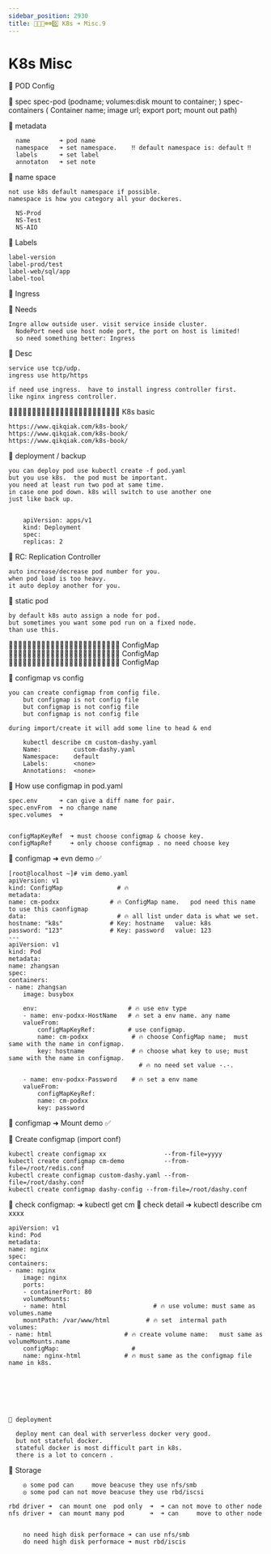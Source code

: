 ```yaml
---
sidebar_position: 2930
title: 🎪🎪🐬☸️☸️0️⃣ K8s ➜ Misc.9
---
```



# K8s Misc





🔵 POD Config

  🔶 spec
    spec-pod        (podname;                      volumes:disk mount to container; )
    spec-containers ( Container name;  image url;  export port; mount out path)



  🔶 metadata

      name        ➜ pod name
      namespace   ➜ set namespace.    ‼️ default namespace is: default ‼️
      labels      ➜ set label
      annotaton   ➜ set note 


  🔶 name space

    not use k8s default namespace if possible.
    namespace is how you category all your dockeres.

      NS-Prod
      NS-Test
      NS-AIO


  🔶 Labels

    label-version
    label-prod/test 
    label-web/sql/app
    label-tool





🔵 Ingress 

  🔶 Needs 

    Ingre allow outside user. visit service inside cluster. 
      NodePort need use host node port, the port on host is limited!
      so need something better: Ingress 


  🔶 Desc 

    service use tcp/udp.
    ingress use http/https 

    if need use ingress.  have to install ingress controller first.
    like nginx ingress controller.








🔵🔵🔵🔵🔵🔵🔵🔵🔵🔵🔵🔵🔵🔵🔵🔵🔵🔵🔵🔵🔵🔵🔵🔵  K8s  basic 


	https://www.qikqiak.com/k8s-book/
	https://www.qikqiak.com/k8s-book/
	https://www.qikqiak.com/k8s-book/

	

🔵 deployment / backup 

    you can deploy pod use kubectl create -f pod.yaml
    but you use k8s.  the pod must be important.
    you need at least run two pod at same time.
    in case one pod down. k8s will switch to use another one 
    just like back up. 


        apiVersion: apps/v1
        kind: Deployment
        spec:
        replicas: 2


🔵 RC:  Replication Controller

    auto increase/decrease pod number for you.
    when pod load is too heavy. 
    it auto deploy another for you. 




🔵 static pod 

    by default k8s auto assign a node for pod.
    but sometimes you want some pod run on a fixed node.
    than use this. 




🔵🔵🔵🔵🔵🔵🔵🔵🔵🔵🔵🔵🔵🔵🔵🔵🔵🔵🔵🔵🔵🔵🔵🔵 ConfigMap 
🔵🔵🔵🔵🔵🔵🔵🔵🔵🔵🔵🔵🔵🔵🔵🔵🔵🔵🔵🔵🔵🔵🔵🔵 ConfigMap 
🔵🔵🔵🔵🔵🔵🔵🔵🔵🔵🔵🔵🔵🔵🔵🔵🔵🔵🔵🔵🔵🔵🔵🔵 ConfigMap 






🔵 configmap vs config 

    you can create configmap from config file.
        but configmap is not config file 
        but configmap is not config file 
        but configmap is not config file 

    during import/create it will add some line to head & end

        kubectl describe cm custom-dashy.yaml
        Name:         custom-dashy.yaml
        Namespace:    default
        Labels:       <none>
        Annotations:  <none>



🔵 How use configmap in pod.yaml

	spec.env      ➜ can give a diff name for pair.
	spec.envFrom  ➜ no change name 
	spec.volumes  ➜ 


    configMapKeyRef  ➜ must choose configmap & choose key.
    configMapRef     ➜ only choose configmap . no need choose key 





🔵 configmap ➜ evn demo ✅

	[root@localhost ~]# vim demo.yaml
	apiVersion: v1  
	kind: ConfigMap               # 🔥 
	metadata:
	name: cm-podxx              # 🔥 ConfigMap name.   pod need this name to use this caonfigmap
	data:                         # 🔥 all list under data is what we set.
	hostname: "k8s"             # Key: hostname   value: k8s
	password: "123"             # Key: password   value: 123
	---
	apiVersion: v1
	kind: Pod
	metadata:
	name: zhangsan
	spec:
	containers:
	- name: zhangsan
		image: busybox

		env:                         # 🔥 use env type
		- name: env-podxx-HostName   # 🔥 set a env name. any name 
		valueFrom:
			configMapKeyRef:         # use configmap.
			name: cm-podxx            # 🔥 choose ConfigMap name;  must same with the name in configmap.
			key: hostname             # 🔥 choose what key to use; must same with the name in configmap.
										# 🔥 no need set value -.-.  

		- name: env-podxx-Password    # 🔥 set a env name
		valueFrom:
			configMapKeyRef:
			name: cm-podxx
			key: password






🔵 configmap ➜ Mount demo ✅


🔶 Create configmap (import conf)

    kubectl create configmap xx                --from-file=yyyy
    kubectl create configmap cm-demo           --from-file=/root/redis.conf
    kubectl create configmap custom-dashy.yaml --from-file=/root/dashy.conf
    kubectl create configmap dashy-config --from-file=/root/dashy.conf



🔶 check configmap:         ➜ kubectl get cm
🔶 check  detail            ➜ kubectl describe cm xxxx




	apiVersion: v1
	kind: Pod
	metadata:
	name: nginx
	spec:
	containers:
	- name: nginx
		image: nginx
		ports:
		- containerPort: 80
		volumeMounts:
		- name: html                        # 🔥 use volume: must same as volumes.name
		mountPath: /var/www/html          # 🔥 set  intermal path
	volumes:
	- name: html                    # 🔥 create volume name:   must same as volumeMounts.name
		configMap:                    # 
		name: nginx-html            # 🔥 must same as the configmap file name in k8s. 







    🔶 deployment 

      deploy ment can deal with serverless docker very good.
      but not stateful docker.
      stateful docker is most difficult part in k8s.
      there is a lot to concern .







🔵 Storage 

        ◎ some pod can     move beacuse they use nfs/smb 
        ◎ some pod can not move beacuse they use rbd/iscsi 

    rbd driver ➜  can mount one  pod only  ➜  ➜ can not move to other node 
    nfs driver ➜  can mount many pod       ➜  ➜ can     move to other node 


        no need high disk performace ➜ can use nfs/smb
        do need high disk performace ➜ must rbd/iscis 


